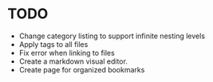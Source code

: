 # TODO

- Change category listing to support infinite nesting levels
- Apply tags to all files
- Fix error when linking to files
- Create a markdown visual editor.
- Create page for organized bookmarks